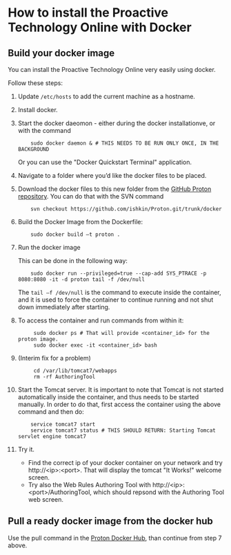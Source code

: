 # How to install the Proactive Technology Online with Docker

## Build your docker image

You can install the Proactive Technology Online very easily using docker. 

Follow these steps:

1.  Update `/etc/hosts` to add the current machine as a hostname.

2.	Install docker. 
3.	Start the docker daeomon - either during the docker installationve, or with the command

            sudo docker daemon & # THIS NEEDS TO BE RUN ONLY ONCE, IN THE BACKGROUND
    
    Or you can use the "Docker Quickstart Terminal" application.

4.	Navigate to a folder where you’d like the docker files to be placed.

5.	Download the docker files to this new folder from the [GitHub Proton repository](https://github.com/ishkin/Proton/tree/master/docker). You can do that with the SVN command

            svn checkout https://github.com/ishkin/Proton.git/trunk/docker

6.	Build the Docker Image from the Dockerfile:

            sudo docker build –t proton .

7.	Run the docker image

    This can be done in the following way:
    
            sudo docker run --privileged=true --cap-add SYS_PTRACE -p 8080:8080 -it -d proton tail -f /dev/null
    
    The `tail –f /dev/null` is the command to execute inside the container, and it is used to force the container to continue running and not shut down immediately after starting.
    
8. To access the container and run commands from within it:

            sudo docker ps # That will provide <container_id> for the proton image.
            sudo docker exec -it <container_id> bash

9. (Interim fix for a problem)

            cd /var/lib/tomcat7/webapps
            rm -rf AuthoringTool

10. Start the Tomcat server.
      It is important to note that Tomcat is not started automatically inside the container, and thus needs to be started manually. In order to do that, first access the container using the above command and then do:

            service tomcat7 start
            service tomcat7 status # THIS SHOULD RETURN: Starting Tomcat servlet engine tomcat7

11. Try it.
     * Find the correct ip of your docker container on your network and try http://\<ip\>:\<port\>. That will display the tomcat "It Works!" welcome screen.
     * Try also the Web Rules Authoring Tool with http://\<ip\>:\<port\>/AuthoringTool, which should repsond with the Authoring Tool web screen.

## Pull a ready docker image from the docker hub

Use the pull command in the [Proton Docker Hub](https://hub.docker.com/r/fiware/proactivetechnologyonline/), than continue from step 7 above.
